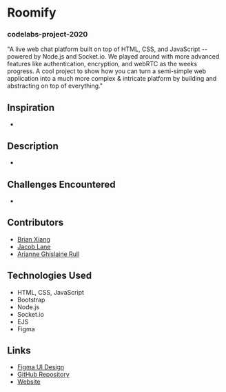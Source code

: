 # Roomify 
### codelabs-project-2020


"A live web chat platform built on top of HTML, CSS, and JavaScript -- powered by Node.js and Socket.io. We played around with more advanced features like authentication, encryption, and webRTC as the weeks progress. A cool project to show how you can turn a semi-simple web application into a much more complex & intricate platform by building and abstracting on top of everything."

## Inspiration
*

## Description
*

## Challenges Encountered
*

## Contributors
* [Brian Xiang](https://github.com/CF12)
* [Jacob Lane](https://github.com/jdlane)
* [Arianne Ghislaine Rull](https://github.com/arianneghislainerull)

## Technologies Used
* HTML, CSS, JavaScript
* Bootstrap 
* Node.js
* Socket.io
* EJS
* Figma

## Links
* [Figma UI Design](https://www.figma.com/file/QnqhHGmNXnQWLAlzWXWHKa/CodeLabs-2020?node-id=0%3A1)
* [GitHub Repository](https://github.com/CF12/codelabs-project-2020)
* [Website]()




